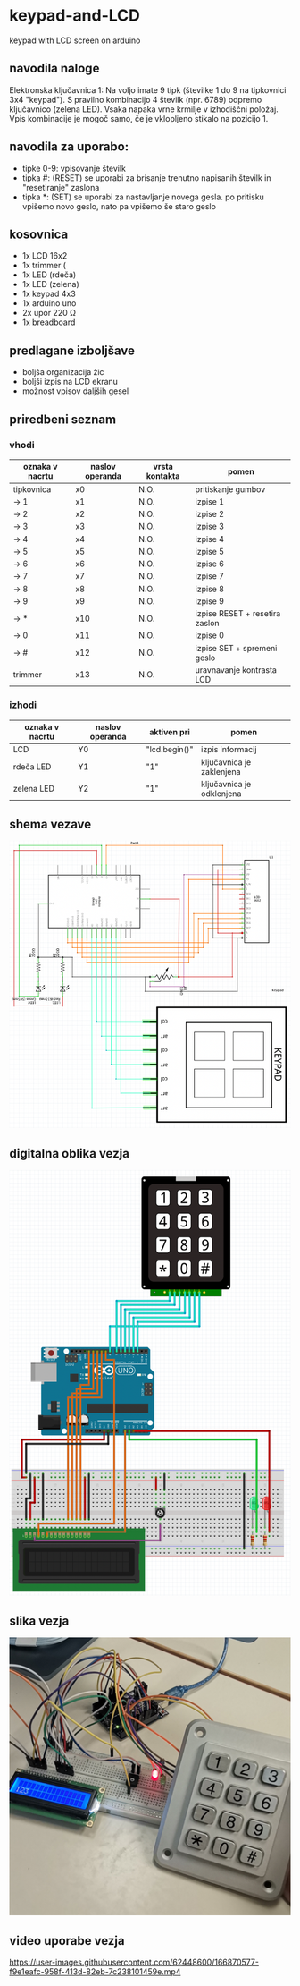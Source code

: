 # keypad-and-LCD
keypad with LCD screen on arduino 

## navodila naloge
Elektronska ključavnica 1: Na voljo imate 9 tipk (številke 1 do 9 na tipkovnici 3x4 "keypad"). S pravilno kombinacijo 4 številk (npr. 6789) odpremo ključavnico (zelena LED). Vsaka napaka vrne krmilje v izhodiščni položaj. Vpis kombinacije je mogoč samo, če je vklopljeno stikalo na pozicijo 1. 

## navodila za uporabo:
- tipke 0-9: vpisovanje številk
- tipka #: (RESET) se uporabi za brisanje trenutno napisanih številk in "resetiranje" zaslona
- tipka \*: (SET) se uporabi za nastavljanje novega gesla. po pritisku vpišemo novo geslo, nato pa vpišemo še staro geslo

## kosovnica
- 1x LCD 16x2
- 1x trimmer (
- 1x LED (rdeča)
- 1x LED (zelena)
- 1x keypad 4x3
- 1x arduino uno
- 2x upor 220 Ω
- 1x breadboard

## predlagane izboljšave
- boljša organizacija žic
- boljši izpis na LCD ekranu
- možnost vpisov daljših gesel

## priredbeni seznam
### vhodi
| oznaka v nacrtu | naslov operanda | vrsta kontakta | pomen                          |
|-----------------|-----------------|----------------|--------------------------------|
| tipkovnica      | x0              | N.O.           | pritiskanje gumbov             |
| -> 1            | x1              | N.O.           | izpise 1                       |
| -> 2            | x2              | N.O.           | izpise 2                       |
| -> 3            | x3              | N.O.           | izpise 3                       |
| -> 4            | x4              | N.O.           | izpise 4                       |
| -> 5            | x5              | N.O.           | izpise 5                       |
| -> 6            | x6              | N.O.           | izpise 6                       |
| -> 7            | x7              | N.O.           | izpise 7                       |
| -> 8            | x8              | N.O.           | izpise 8                       |
| -> 9            | x9              | N.O.           | izpise 9                       |
| -> *            | x10             | N.O.           | izpise RESET + resetira zaslon |
| -> 0            | x11             | N.O.           | izpise 0                       |
| -> #            | x12             | N.O.           | izpise SET + spremeni geslo    |
| trimmer         | x13             | N.O.           | uravnavanje kontrasta LCD      |

### izhodi
| oznaka v nacrtu | naslov operanda | aktiven pri   | pomen                     |
|-----------------|-----------------|---------------|---------------------------|
| LCD             | Y0              | "lcd.begin()" | izpis informacij          |
| rdeča LED       | Y1              | "1"           | ključavnica je zaklenjena |
| zelena LED      | Y2              | "1"           | ključavnica je odklenjena |

## shema vezave
![schematic](/schematic.png "shema vezave")
## digitalna oblika vezja
![breadboard](/breadboard.png "breadboard vezava")
## slika vezja
![slika vezave](/slika.png)
## video uporabe vezja
https://user-images.githubusercontent.com/62448600/166870577-f9e1eafc-958f-413d-82eb-7c238101459e.mp4
